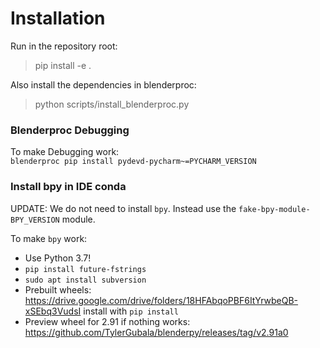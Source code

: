# Installation

Run in the repository root:
> pip install -e .

Also install the dependencies in blenderproc:
> python scripts/install_blenderproc.py

 


### Blenderproc Debugging
To make Debugging work:  
`blenderproc pip install pydevd-pycharm~=PYCHARM_VERSION`

### Install bpy in IDE conda  

UPDATE: We do not need to install `bpy`.
Instead use the `fake-bpy-module-BPY_VERSION` module.

To make `bpy` work:  
 - Use Python 3.7!  
 - `pip install future-fstrings`  
 - `sudo apt install subversion`
 - Prebuilt wheels: https://drive.google.com/drive/folders/18HFAbqoPBF6ItYrwbeQB-xSEbq3VudsI install with `pip install`
 - Preview wheel for 2.91 if nothing works: https://github.com/TylerGubala/blenderpy/releases/tag/v2.91a0
